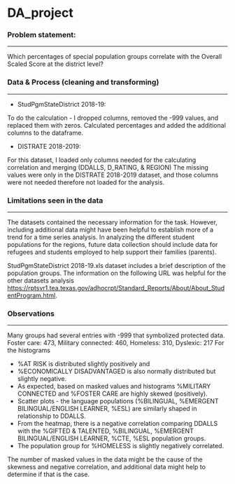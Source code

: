 # DA_project

### Problem statement:
---
Which percentages of special population groups correlate with the Overall Scaled Score at the district level? 

### Data & Process (cleaning and transforming)
---
- StudPgmStateDistrict 2018-19: 

To do the calculation - I dropped columns, removed the -999 values, and replaced them with zeros. Calculated percentages and added the additional columns to the dataframe. 

-  DISTRATE 2018-2019: 

For this dataset, I loaded only columns needed for the calculating correlation and merging (DDALLS, D_RATING, & REGION)
The missing values were only in the DISTRATE 2018-2019 dataset, and those columns were not needed therefore not loaded for the analysis.

### Limitations seen in the data
---
The datasets contained the necessary information for the task. However, including additional data might have been helpful to establish more of a trend for a time series analysis. In analyzing the different student populations for the regions, future data collection should include data for refugees and students employed to help support their families (parents).

StudPgmStateDistrict 2018-19.xls dataset includes a brief description of the population groups. The information on the following URL was helpful for the other datasets analysis https://rptsvr1.tea.texas.gov/adhocrpt/Standard_Reports/About/About_StudentProgram.html.


### Observations
---
Many groups had several entries with -999 that symbolized protected data.
Foster care: 473, Military connected: 460, Homeless: 310, Dyslexic: 217
For the histograms 
- %AT RISK is distributed slightly positively and 
- %ECONOMICALLY DISADVANTAGED is also normally distributed but slightly negative.
- As expected, based on masked values and histograms %MILITARY CONNECTED and %FOSTER CARE are highly skewed (positively).
- Scatter plots - the language populations (%BILINGUAL, %EMERGENT BILINGUAL/ENGLISH LEARNER, %ESL) are similarly shaped in relationship to DDALLS.
- From the heatmap, there is a negative correlation comparing DDALLS with the %GIFTED & TALENTED, %BILINGUAL, %EMERGENT BILINGUAL/ENGLISH LEARNER, %CTE, %ESL population groups. 
- The population group for %HOMELESS is slightly negatively correlated. 

The number of masked values in the data might be the cause of the skewness and negative correlation, and additional data might help to determine if that is the case.

